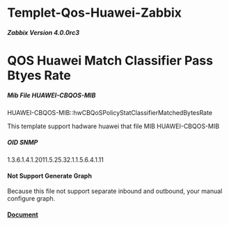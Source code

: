 # Templet-Qos-Huawei-Zabbix

##### Zabbix Version  4.0.0rc3

# QOS Huawei Match Classifier Pass Btyes Rate


##### Mib File HUAWEI-CBQOS-MIB

HUAWEI-CBQOS-MIB::hwCBQoSPolicyStatClassifierMatchedBytesRate

This template support hadware huawei that file MIB HUAWEI-CBQOS-MIB 

##### OID SNMP 

1.3.6.1.4.1.2011.5.25.32.1.1.5.6.4.1.11

#### Not Support Generate Graph

Because this file not support separate inbound and outbound, your manual configure graph.

#### [Document](http://support.huawei.com/hedex/pages/EDOC1000069158DEE03196/09/EDOC1000069158DEE03196/09/resources/dc/dc_ar_mib_cbqos_0027.html?ft=99&id=)

